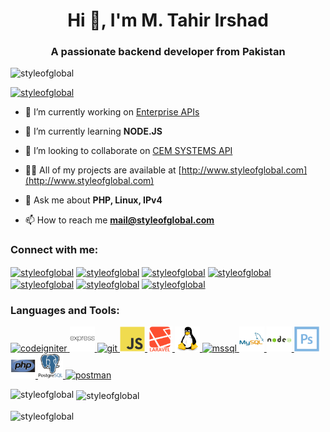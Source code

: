 <h1 align="center">Hi 👋, I'm M. Tahir Irshad</h1>
<h3 align="center">A passionate backend developer from Pakistan</h3>

<p align="left"> <img src="https://komarev.com/ghpvc/?username=styleofglobal&label=Profile%20views&color=0e75b6&style=flat" alt="styleofglobal" /> </p>

<p align="left"> <a href="#"><img src="https://github-profile-trophy.vercel.app/?username=styleofglobal" alt="styleofglobal" /></a> </p>

- 🔭 I’m currently working on [Enterprise APIs](https://github.com/tahir-syslab)

- 🌱 I’m currently learning **NODE.JS**

- 👯 I’m looking to collaborate on [CEM SYSTEMS API](https://github.com/syslabtechnologies/CEM)

- 👨‍💻 All of my projects are available at [http://www.styleofglobal.com](http://www.styleofglobal.com)

- 💬 Ask me about **PHP, Linux, IPv4**

- 📫 How to reach me **mail@styleofglobal.com**

<h3 align="left">Connect with me:</h3>
<p align="left">
<a href="https://codepen.io/styleofglobal" target="blank"><img align="center" src="https://raw.githubusercontent.com/rahuldkjain/github-profile-readme-generator/master/src/images/icons/Social/codepen.svg" alt="styleofglobal" height="30" width="40" /></a>
<a href="https://dev.to/styleofglobal" target="blank"><img align="center" src="https://cdn.jsdelivr.net/npm/simple-icons@3.0.1/icons/dev-dot-to.svg" alt="styleofglobal" height="30" width="40" /></a>
<a href="https://twitter.com/styleofglobal" target="blank"><img align="center" src="https://raw.githubusercontent.com/rahuldkjain/github-profile-readme-generator/master/src/images/icons/Social/twitter.svg" alt="styleofglobal" height="30" width="40" /></a>
<a href="https://linkedin.com/in/styleofglobal" target="blank"><img align="center" src="https://raw.githubusercontent.com/rahuldkjain/github-profile-readme-generator/master/src/images/icons/Social/linked-in-alt.svg" alt="styleofglobal" height="30" width="40" /></a>
<a href="https://codesandbox.com/styleofglobal" target="blank"><img align="center" src="https://cdn.jsdelivr.net/npm/simple-icons@3.0.1/icons/codesandbox.svg" alt="styleofglobal" height="30" width="40" /></a>
<a href="https://fb.com/styleofglobal" target="blank"><img align="center" src="https://raw.githubusercontent.com/rahuldkjain/github-profile-readme-generator/master/src/images/icons/Social/facebook.svg" alt="styleofglobal" height="30" width="40" /></a>
<a href="https://instagram.com/styleofglobal" target="blank"><img align="center" src="https://raw.githubusercontent.com/rahuldkjain/github-profile-readme-generator/master/src/images/icons/Social/instagram.svg" alt="styleofglobal" height="30" width="40" /></a>
</p>

<h3 align="left">Languages and Tools:</h3>
<p align="left"> <a href="https://codeigniter.com" target="_blank"> <img src="https://cdn.worldvectorlogo.com/logos/codeigniter.svg" alt="codeigniter" width="40" height="40"/> </a> <a href="https://expressjs.com" target="_blank"> <img src="https://raw.githubusercontent.com/devicons/devicon/master/icons/express/express-original-wordmark.svg" alt="express" width="40" height="40"/> </a> <a href="https://git-scm.com/" target="_blank"> <img src="https://www.vectorlogo.zone/logos/git-scm/git-scm-icon.svg" alt="git" width="40" height="40"/> </a> <a href="https://developer.mozilla.org/en-US/docs/Web/JavaScript" target="_blank"> <img src="https://raw.githubusercontent.com/devicons/devicon/master/icons/javascript/javascript-original.svg" alt="javascript" width="40" height="40"/> </a> <a href="https://laravel.com/" target="_blank"> <img src="https://raw.githubusercontent.com/devicons/devicon/master/icons/laravel/laravel-plain-wordmark.svg" alt="laravel" width="40" height="40"/> </a> <a href="https://www.linux.org/" target="_blank"> <img src="https://raw.githubusercontent.com/devicons/devicon/master/icons/linux/linux-original.svg" alt="linux" width="40" height="40"/> </a> <a href="https://www.microsoft.com/en-us/sql-server" target="_blank"> <img src="https://www.svgrepo.com/show/303229/microsoft-sql-server-logo.svg" alt="mssql" width="40" height="40"/> </a> <a href="https://www.mysql.com/" target="_blank"> <img src="https://raw.githubusercontent.com/devicons/devicon/master/icons/mysql/mysql-original-wordmark.svg" alt="mysql" width="40" height="40"/> </a> <a href="https://nodejs.org" target="_blank"> <img src="https://raw.githubusercontent.com/devicons/devicon/master/icons/nodejs/nodejs-original-wordmark.svg" alt="nodejs" width="40" height="40"/> </a> <a href="https://www.photoshop.com/en" target="_blank"> <img src="https://raw.githubusercontent.com/devicons/devicon/master/icons/photoshop/photoshop-line.svg" alt="photoshop" width="40" height="40"/> </a> <a href="https://www.php.net" target="_blank"> <img src="https://raw.githubusercontent.com/devicons/devicon/master/icons/php/php-original.svg" alt="php" width="40" height="40"/> </a> <a href="https://www.postgresql.org" target="_blank"> <img src="https://raw.githubusercontent.com/devicons/devicon/master/icons/postgresql/postgresql-original-wordmark.svg" alt="postgresql" width="40" height="40"/> </a> <a href="https://postman.com" target="_blank"> <img src="https://www.vectorlogo.zone/logos/getpostman/getpostman-icon.svg" alt="postman" width="40" height="40"/> </a> </p>

<p><img align="left" src="https://github-readme-stats.vercel.app/api/top-langs?username=styleofglobal&show_icons=true&locale=en&layout=compact" alt="styleofglobal" /></p>

<p>&nbsp;<img align="center" src="https://github-readme-stats.vercel.app/api?username=styleofglobal&show_icons=true&locale=en" alt="styleofglobal" /></p>

<p><img align="center" src="https://github-readme-streak-stats.herokuapp.com/?user=styleofglobal&" alt="styleofglobal" /></p>
